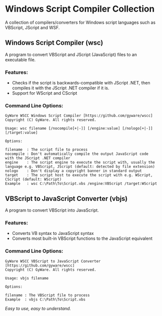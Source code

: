 # Windows Script Compiler Collection
A collection of compilers/converters for Windows script languages such as VBScript, JScript and WSF.

## Windows Script Compiler (wsc)
A program to convert VBScript and JScript (JavaScript) files to an executable file.

### Features:
* Checks if the script is backwards-compatible with JScript .NET, then compiles it with the JScript .NET compiler if it is.
* Support for WScript and CScript

### Command Line Options:
```
GyWare WSCC Windows Script Compiler [https://github.com/gyware/wscc]
Copyright (C) GyWare. All rights reserved.
			
Usage: wsc filename [/nocompile[+|-]] [/engine:value] [/nologo[+|-]] [/target:value]

Options:

filename  : The script file to process
nocompile : Don't automatically compile the output JavaScript code with the JScript .NET compiler
engine    : The script engine to execute the script with, usually the language e.g. VBScript, JScript (default: detected by file extension)
nologo    : Don't display a copyright banner in standard output
target    : The script host to execute the script with e.g. WScript, CScript (default: WScript)
Example   : wsc C:\Path\To\Script.vbs /engine:VBScript /target:WScript
```

## VBScript to JavaScript Converter (vbjs)
A program to convert VBScript into JavaScript.

### Features:
* Converts VB syntax to JavaScript syntax
* Converts most built-in VBScript functions to the JavaScript equivalent

### Command Line Options:
```
GyWare WSCC VBScript to JavaScript Converter [https://github.com/gyware/wscc]
Copyright (C) GyWare. All rights reserved.
			
Usage: vbjs filename

Options:

filename : The VBScript file to process
Example  : vbjs C:\Path\To\Script.vbs
```

*Easy to use, easy to understand.*
